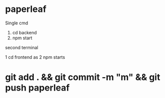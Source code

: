 # paperleaf

Single cmd
1. cd backend
2. npm start

second terminal

1 cd frontend as
2 npm starts
# git add . && git commit -m "m" && git push paperleaf